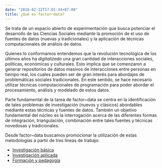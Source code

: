 ```yaml
---
date: "2018-02-22T17:01:34+07:00"
title: ¿Qué es factor~data?
---
```



Se trata de un espacio abierto de experimentación que busca potenciar el desarrollo de las Ciencias Sociales mediante la promoción de el uso de fuentes de datos (nuevas y tradicionales) y la aplicación de técnicas computacionales de análisis de datos.

Quienes lo conformamos entendemos que la revolución tecnológica de los últimos años ha _digitalizado_ una gran cantidad de interacciones sociales, políticas, económicas y culturales. Esto implica que se comenzaron a generar repositorios de datos masivos de interacciones entre personas en tiempo real, los cuales pueden ser de gran interés para abordajes de problemáticas sociales tradicionales. En este sentido, se hace necesario utilizar técnicas computacionales de programación para poder abordar el procesamiento, análisis y modelado de estos datos. 

Parte fundamental de la tarea de factor~data se centra en la identificación de tales problemas de investigación (nuevos y clásicos) abordables mediante estas técnicas y fuentes de datos. También un objetivo fundamental del núcleo es la interrogación acerca de las diferentes formas de integración, triangulación, combinación entre tales fuentes y técnicas novedosas y tradicionales. 

Desde factor~data buscamos promocionar la utilización de estas metodologías a partir de tres líneas de trabajo:

- [Investigación básica](https://factor-data.netlify.app/lines/inv_basica/)
- [Investigación aplicada](https://factor-data.netlify.app/lines/inv_aplicada/)
- [Formación y pedagogía](https://factor-data.netlify.app/lines/pedagogia/)
